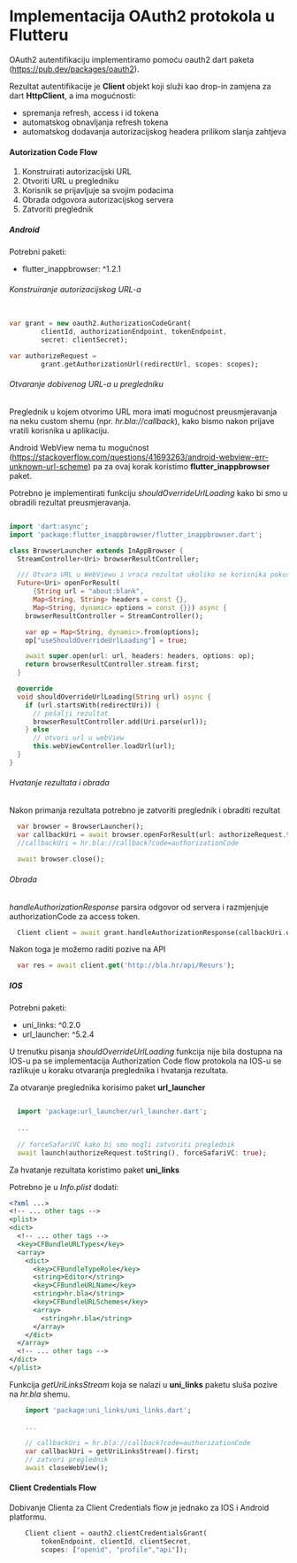 # Implementacija OAuth2 protokola u Flutteru

OAuth2 autentifikaciju implementiramo pomoću oauth2 dart paketa (https://pub.dev/packages/oauth2).

Rezultat autentifikacije je **Client** objekt koji služi kao drop-in zamjena za dart **HttpClient**, a ima mogućnosti:
- spremanja refresh, access i id tokena
- automatskog obnavljanja refresh tokena
- automatskog dodavanja autorizacijskog headera prilikom slanja zahtjeva


#### Autorization Code Flow

1. Konstruirati autorizacijski URL
2. Otvoriti URL u pregledniku
3. Korisnik se prijavljuje sa svojim podacima
4. Obrada odgovora autorizacijskog servera
5. Zatvoriti preglednik

##### Android
    
Potrebni paketi:
 - flutter_inappbrowser: ^1.2.1

###### Konstruiranje autorizacijskog URL-a

```dart

var grant = new oauth2.AuthorizationCodeGrant(
        clientId, authorizationEndpoint, tokenEndpoint,
        secret: clientSecret);

var authorizeRequest =
        grant.getAuthorizationUrl(redirectUrl, scopes: scopes);
```

###### Otvaranje dobivenog URL-a u pregledniku

Preglednik u kojem otvorimo URL mora imati mogućnost preusmjeravanja na neku custom shemu (npr. *hr.bla://callback*), kako bismo nakon prijave vratili korisnika u aplikaciju. 

Android WebView nema tu mogućnost (https://stackoverflow.com/questions/41693263/android-webview-err-unknown-url-scheme) pa za ovaj korak koristimo **flutter_inappbrowser** paket.

Potrebno je implementirati funkciju *shouldOverrideUrlLoading* kako bi smo u obradili rezultat preusmjeravanja.

```dart

import 'dart:async';
import 'package:flutter_inappbrowser/flutter_inappbrowser.dart';

class BrowserLauncher extends InAppBrowser {
  StreamController<Uri> browserResultController;

  /// Otvara URL u WebViewu i vraća rezultat ukoliko se korisnika pokuša preusmjeriti na redirectUri
  Future<Uri> openForResult(
      {String url = "about:blank",
      Map<String, String> headers = const {},
      Map<String, dynamic> options = const {}}) async {
    browserResultController = StreamController();

    var op = Map<String, dynamic>.from(options);
    op["useShouldOverrideUrlLoading"] = true;

    await super.open(url: url, headers: headers, options: op);
    return browserResultController.stream.first;
  }

  @override
  void shouldOverrideUrlLoading(String url) async {
    if (url.startsWith(redirectUri)) {
      // pošalji rezultat
      browserResultController.add(Uri.parse(url));
    } else
      // otvori url u webView
      this.webViewController.loadUrl(url);
  }
}
```

###### Hvatanje rezultata i obrada 

Nakon primanja rezultata potrebno je zatvoriti preglednik i obraditi rezultat

```dart
  var browser = BrowserLauncher();
  var callbackUri = await browser.openForResult(url: authorizeRequest.toString());
  //callbackUri = hr.bla://callback?code=authorizationCode 
  
  await browser.close();
```

###### Obrada

*handleAuthorizationResponse* parsira odgovor od servera i razmjenjuje authorizationCode za access token.

```dart
  Client client = await grant.handleAuthorizationResponse(callbackUri.queryParameters);
```

Nakon toga je možemo raditi pozive na API

```dart
  var res = await client.get('http://bla.hr/api/Resurs');
```


##### IOS

Potrebni paketi:
 - uni_links: ^0.2.0
 - url_launcher: ^5.2.4

U trenutku pisanja *shouldOverrideUrlLoading* funkcija nije bila dostupna na IOS-u pa se implementacija Authorization Code flow protokola na IOS-u se razlikuje u koraku otvaranja preglednika i hvatanja rezultata.

Za otvaranje preglednika korisimo paket **url_launcher**

```dart

  import 'package:url_launcher/url_launcher.dart';
  
  ...
  
  // forceSafariVC kako bi smo mogli zatvoriti preglednik
  await launch(authorizeRequest.toString(), forceSafariVC: true);

```

Za hvatanje rezultata koristimo paket **uni_links**

Potrebno je u *Info.plist* dodati: 

```xml
<?xml ...>
<!-- ... other tags -->
<plist>
<dict>
  <!-- ... other tags -->
  <key>CFBundleURLTypes</key>
  <array>
    <dict>
      <key>CFBundleTypeRole</key>
      <string>Editor</string>
      <key>CFBundleURLName</key>
      <string>hr.bla</string>
      <key>CFBundleURLSchemes</key>
      <array>
        <string>hr.bla</string>
      </array>
    </dict>
  </array>
  <!-- ... other tags -->
</dict>
</plist>
```

Funkcija *getUriLinksStream* koja se nalazi u **uni_links** paketu sluša pozive na *hr.bla* shemu.

```dart
    import 'package:uni_links/uni_links.dart';
    
    ...
    
    // callbackUri = hr.bla://callback?code=authorizationCode 
    var callbackUri = getUriLinksStream().first;
    // zatvori preglednik
    await closeWebView();
```

#### Client Credentials Flow


Dobivanje Clienta za Client Credentials flow je jednako za IOS i Android platformu.

```dart
    Client client = oauth2.clientCredentialsGrant(
        tokenEndpoint, clientId, clientSecret,
        scopes: ["openid", "profile","api"]);
```



